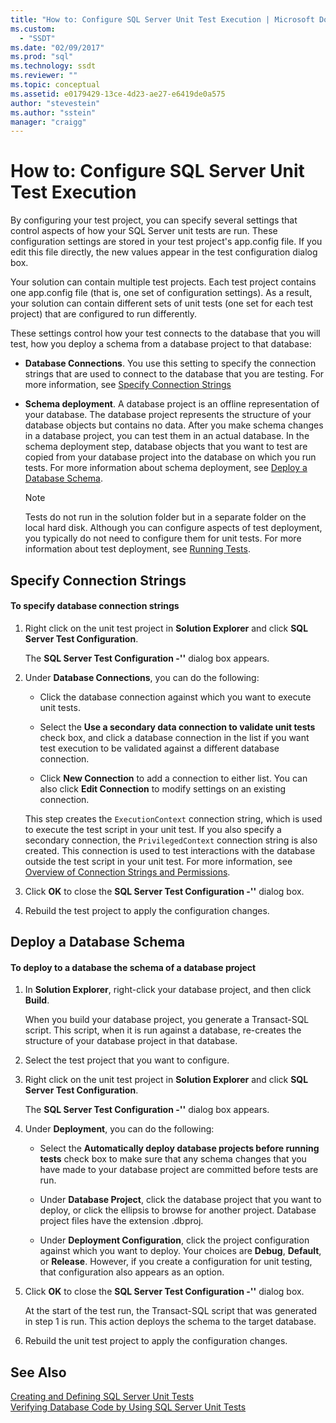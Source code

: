 ```yaml
---
title: "How to: Configure SQL Server Unit Test Execution | Microsoft Docs"
ms.custom: 
  - "SSDT"
ms.date: "02/09/2017"
ms.prod: "sql"
ms.technology: ssdt
ms.reviewer: ""
ms.topic: conceptual
ms.assetid: e0179429-13ce-4d23-ae27-e6419de0a575
author: "stevestein"
ms.author: "sstein"
manager: "craigg"
---
```

# How to: Configure SQL Server Unit Test Execution
By configuring your test project, you can specify several settings that control aspects of how your SQL Server unit tests are run. These configuration settings are stored in your test project's app.config file. If you edit this file directly, the new values appear in the test configuration dialog box.  
  
Your solution can contain multiple test projects. Each test project contains one app.config file (that is, one set of configuration settings). As a result, your solution can contain different sets of unit tests (one set for each test project) that are configured to run differently.  
  
These settings control how your test connects to the database that you will test, how you deploy a schema from a database project to that database:  
  
-   **Database Connections**. You use this setting to specify the connection strings that are used to connect to the database that you are testing. For more information, see [Specify Connection Strings](#SpecifyConnectionStrings)  
  
-   **Schema deployment**. A database project is an offline representation of your database. The database project represents the structure of your database objects but contains no data. After you make schema changes in a database project, you can test them in an actual database. In the schema deployment step, database objects that you want to test are copied from your database project into the database on which you run tests. For more information about schema deployment, see [Deploy a Database Schema](#DeployingDBSchema).  
  
    > [!NOTE]  
    > Tests do not run in the solution folder but in a separate folder on the local hard disk. Although you can configure aspects of test deployment, you typically do not need to configure them for unit tests. For more information about test deployment, see [Running Tests](https://msdn.microsoft.com/library/dd286680(VS.100).aspx).  
  
## <a name="SpecifyConnectionStrings"></a>Specify Connection Strings  
  
#### To specify database connection strings  
  
1.  Right click on the unit test project in **Solution Explorer** and click **SQL Server Test Configuration**.  
  
    The **SQL Server Test Configuration -'<projectname>'** dialog box appears.  
  
2.  Under **Database Connections**, you can do the following:  
  
    -   Click the database connection against which you want to execute unit tests.  
  
    -   Select the **Use a secondary data connection to validate unit tests** check box, and click a database connection in the list if you want test execution to be validated against a different database connection.  
  
    -   Click **New Connection** to add a connection to either list. You can also click **Edit Connection** to modify settings on an existing connection.  
  
    This step creates the `ExecutionContext` connection string, which is used to execute the test script in your unit test. If you also specify a secondary connection, the `PrivilegedContext` connection string is also created. This connection is used to test interactions with the database outside the test script in your unit test. For more information, see [Overview of Connection Strings and Permissions](../ssdt/overview-of-connection-strings-and-permissions.md).  
  
3.  Click **OK** to close the **SQL Server Test Configuration -'<projectname>'** dialog box.  
  
4.  Rebuild the test project to apply the configuration changes.  
  
## <a name="DeployingDBSchema"></a>Deploy a Database Schema  
  
#### To deploy to a database the schema of a database project  
  
1.  In **Solution Explorer**, right-click your database project, and then click **Build**.  
  
    When you build your database project, you generate a Transact\-SQL script. This script, when it is run against a database, re-creates the structure of your database project in that database.  
  
2.  Select the test project that you want to configure.  
  
3.  Right click on the unit test project in **Solution Explorer** and click **SQL Server Test Configuration**.  
  
    The **SQL Server Test Configuration -'<projectname>'** dialog box appears.  
  
4.  Under **Deployment**, you can do the following:  
  
    -   Select the **Automatically deploy database projects before running tests** check box to make sure that any schema changes that you have made to your database project are committed before tests are run.  
  
    -   Under **Database Project**, click the database project that you want to deploy, or click the ellipsis to browse for another project. Database project files have the extension .dbproj.  
  
    -   Under **Deployment Configuration**, click the project configuration against which you want to deploy. Your choices are **Debug**, **Default**, or **Release**. However, if you create a configuration for unit testing, that configuration also appears as an option.  
  
5.  Click **OK** to close the **SQL Server Test Configuration -'<projectname>'** dialog box.  
  
    At the start of the test run, the Transact\-SQL script that was generated in step 1 is run. This action deploys the schema to the target database.  
  
6.  Rebuild the unit test project to apply the configuration changes.  
  
## See Also  
[Creating and Defining SQL Server Unit Tests](../ssdt/creating-and-defining-sql-server-unit-tests.md)  
[Verifying Database Code by Using SQL Server Unit Tests](../ssdt/verifying-database-code-by-using-sql-server-unit-tests.md)  
  
